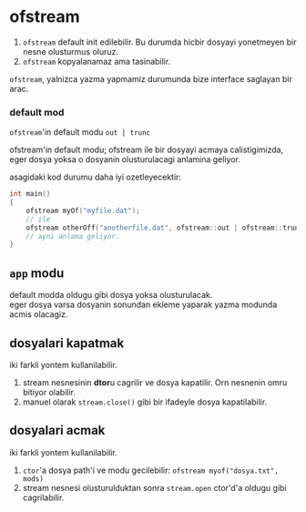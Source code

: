# ofstream

1. `ofstream` default init edilebilir. Bu durumda hicbir dosyayi yonetmeyen bir nesne olusturmus oluruz.
2. `ofstream` kopyalanamaz ama tasinabilir.

`ofstream`, yalnizca yazma yapmamiz durumunda bize interface saglayan bir arac.

### default mod

`ofstream`'in default modu `out | trunc`

ofstream'in default modu; ofstream ile bir dosyayi acmaya calistigimizda, eger dosya yoksa o dosyanin olusturulacagi anlamina geliyor.

asagidaki kod durumu daha iyi ozetleyecektir:

```c++
int main()
{
    ofstream myOf("myfile.dat");
    // ile
    ofstream otherOff("anotherfile.dat", ofstream::out | ofstream::trunc);
    // ayni anlama geliyor.
}
```

## `app` modu

default modda oldugu gibi dosya yoksa olusturulacak.  
eger dosya varsa dosyanin sonundan ekleme yaparak yazma modunda acmis olacagiz.

## dosyalari kapatmak

iki farkli yontem kullanilabilir.

1. stream nesnesinin **dtor**u cagrilir ve dosya kapatilir. Orn nesnenin omru bitiyor olabilir.
2. manuel olarak `stream.close()` gibi bir ifadeyle dosya kapatilabilir.

## dosyalari acmak

iki farkli yontem kullanilabilir.

1. `ctor`'a dosya path'i ve modu gecilebilir: `ofstream myof("dosya.txt", mods)`
2. stream nesnesi olusturulduktan sonra `stream.open` ctor'd'a oldugu gibi cagrilabilir.

